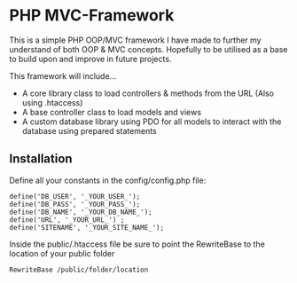 # PHP MVC-Framework

This is a simple PHP OOP/MVC framework I have made to further my understand of both OOP & MVC concepts. Hopefully to be utilised as a base to build upon and improve in future projects. 

This framework will include...

* A core library class to load controllers & methods from the URL (Also using .htaccess)
* A base controller class to load models and views
* A custom database library using PDO for all models to interact with the database using prepared statements

## Installation

Define all your constants in the config/config.php file:

```
define('DB_USER', '_YOUR_USER_');
define('DB_PASS', '_YOUR_PASS_');
define('DB_NAME', '_YOUR_DB_NAME_');
define('URL', '_YOUR_URL_') ;
define('SITENAME', '_YOUR_SITE_NAME_');
```

Inside the public/.htaccess file be sure to point the RewriteBase to the location of your public folder
```
RewriteBase /public/folder/location
```
